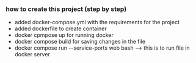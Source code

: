 






### how to create this project (step by step)
- added docker-compose.yml with the requirements for the project
- added dockerfile to create container 
- docker cpmpose up for running docker
- docker compose build for saving changes in the file 
- docker compose run --service-ports web bash --> this is to run file in docker server

